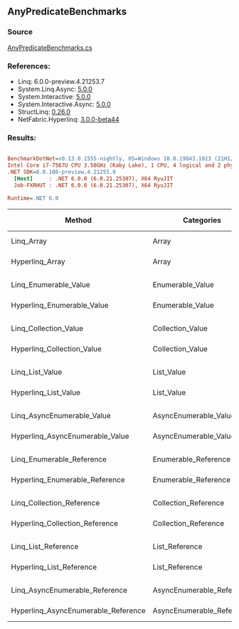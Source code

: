 ﻿## AnyPredicateBenchmarks

### Source
[AnyPredicateBenchmarks.cs](../NetFabric.Hyperlinq.Benchmarks/Benchmarks/AnyPredicateBenchmarks.cs)

### References:
- Linq: 6.0.0-preview.4.21253.7
- System.Linq.Async: [5.0.0](https://www.nuget.org/packages/System.Linq.Async/5.0.0)
- System.Interactive: [5.0.0](https://www.nuget.org/packages/System.Interactive/5.0.0)
- System.Interactive.Async: [5.0.0](https://www.nuget.org/packages/System.Interactive.Async/5.0.0)
- StructLinq: [0.26.0](https://www.nuget.org/packages/StructLinq/0.26.0)
- NetFabric.Hyperlinq: [3.0.0-beta44](https://www.nuget.org/packages/NetFabric.Hyperlinq/3.0.0-beta44)

### Results:
``` ini

BenchmarkDotNet=v0.13.0.1555-nightly, OS=Windows 10.0.19043.1023 (21H1/May2021Update)
Intel Core i7-7567U CPU 3.50GHz (Kaby Lake), 1 CPU, 4 logical and 2 physical cores
.NET SDK=6.0.100-preview.4.21255.9
  [Host]     : .NET 6.0.0 (6.0.21.25307), X64 RyuJIT
  Job-FXRHUT : .NET 6.0.0 (6.0.21.25307), X64 RyuJIT

Runtime=.NET 6.0  

```
|                              Method |                Categories | Count |        Mean |     Error |    StdDev |      Median | Ratio |  Gen 0 | Gen 1 | Gen 2 | Allocated |
|------------------------------------ |-------------------------- |------ |------------:|----------:|----------:|------------:|------:|-------:|------:|------:|----------:|
|                          Linq_Array |                     Array |   100 |   537.58 ns |  3.047 ns |  2.701 ns |   537.74 ns |  1.00 | 0.0153 |     - |     - |      32 B |
|                     Hyperlinq_Array |                     Array |   100 |   166.76 ns |  0.534 ns |  0.499 ns |   166.71 ns |  0.31 |      - |     - |     - |         - |
|                                     |                           |       |             |           |           |             |       |        |       |       |           |
|               Linq_Enumerable_Value |          Enumerable_Value |   100 |   767.35 ns |  2.732 ns |  2.422 ns |   766.53 ns |  1.00 | 0.0153 |     - |     - |      32 B |
|          Hyperlinq_Enumerable_Value |          Enumerable_Value |   100 |   249.94 ns |  0.932 ns |  0.827 ns |   249.91 ns |  0.33 |      - |     - |     - |         - |
|                                     |                           |       |             |           |           |             |       |        |       |       |           |
|               Linq_Collection_Value |          Collection_Value |   100 |   792.83 ns |  2.970 ns |  2.480 ns |   792.78 ns |  1.00 | 0.0153 |     - |     - |      32 B |
|          Hyperlinq_Collection_Value |          Collection_Value |   100 |   227.64 ns |  0.582 ns |  0.545 ns |   227.63 ns |  0.29 |      - |     - |     - |         - |
|                                     |                           |       |             |           |           |             |       |        |       |       |           |
|                     Linq_List_Value |                List_Value |   100 |   763.82 ns |  1.738 ns |  1.541 ns |   763.47 ns |  1.00 | 0.0153 |     - |     - |      32 B |
|                Hyperlinq_List_Value |                List_Value |   100 |   779.76 ns |  3.727 ns |  3.112 ns |   779.99 ns |  1.02 | 0.0153 |     - |     - |      32 B |
|                                     |                           |       |             |           |           |             |       |        |       |       |           |
|          Linq_AsyncEnumerable_Value |     AsyncEnumerable_Value |   100 | 1,702.31 ns |  2.336 ns |  2.185 ns | 1,702.68 ns |  1.00 | 0.0153 |     - |     - |      32 B |
|     Hyperlinq_AsyncEnumerable_Value |     AsyncEnumerable_Value |   100 |    73.88 ns |  0.269 ns |  0.225 ns |    73.90 ns |  0.04 |      - |     - |     - |         - |
|                                     |                           |       |             |           |           |             |       |        |       |       |           |
|           Linq_Enumerable_Reference |      Enumerable_Reference |   100 |   725.40 ns |  1.927 ns |  1.708 ns |   725.53 ns |  1.00 | 0.0153 |     - |     - |      32 B |
|      Hyperlinq_Enumerable_Reference |      Enumerable_Reference |   100 |   723.70 ns |  2.657 ns |  2.356 ns |   723.45 ns |  1.00 | 0.0153 |     - |     - |      32 B |
|                                     |                           |       |             |           |           |             |       |        |       |       |           |
|           Linq_Collection_Reference |      Collection_Reference |   100 |   724.58 ns |  2.336 ns |  2.186 ns |   724.67 ns |  1.00 | 0.0153 |     - |     - |      32 B |
|      Hyperlinq_Collection_Reference |      Collection_Reference |   100 |   781.68 ns |  2.340 ns |  1.954 ns |   781.48 ns |  1.08 | 0.0153 |     - |     - |      32 B |
|                                     |                           |       |             |           |           |             |       |        |       |       |           |
|                 Linq_List_Reference |            List_Reference |   100 |   749.57 ns |  2.836 ns |  2.653 ns |   749.41 ns |  1.00 | 0.0153 |     - |     - |      32 B |
|            Hyperlinq_List_Reference |            List_Reference |   100 |   735.02 ns |  5.117 ns |  4.536 ns |   733.78 ns |  0.98 | 0.0153 |     - |     - |      32 B |
|                                     |                           |       |             |           |           |             |       |        |       |       |           |
|      Linq_AsyncEnumerable_Reference | AsyncEnumerable_Reference |   100 | 1,744.06 ns | 34.593 ns | 63.255 ns | 1,711.18 ns |  1.00 | 0.0153 |     - |     - |      32 B |
| Hyperlinq_AsyncEnumerable_Reference | AsyncEnumerable_Reference |   100 |    76.47 ns |  0.218 ns |  0.204 ns |    76.39 ns |  0.04 | 0.0153 |     - |     - |      32 B |
